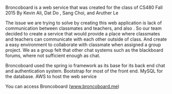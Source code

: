 Broncoboard is a web service that was created for the class of CS480 Fall 2015 
By Kevin Ali, Dat Do , Sang Choi, and Aruther Le

The issue we are trying to solve by creating this web application is lack of communication between classmates and teachers, and also .
So our team decided to create a service that would provide a place where classmates and teachers can communicate with each other outside of class.
And create a easy environment to collaborate with classmate when assigned a group project. 
We as a group felt that other chat systems such as the blackboard forums, where not sufficient enough as chat.

Broncoboard used the spring io framework as its base for its back end chat and authentication system. 
Bootstrap for most of the front end.
MySQL for the database.
AWS to host the web service



You can access Broncoboard (www.broncoboard.me)